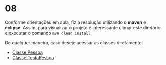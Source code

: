 # 08

Conforme orientações em aula, fiz a resolução utilizando o **maven** e **eclipse**. Assim, para visualizar o projeto é interessante clonar este diretório e executar o comando `mvn clean install`.

De qualquer maneira, caso deseje acessar as classes diretamente:

- [Classe Pessoa](https://github.com/lucabenetti/poo-2020-01/blob/master/pratica/08/src/main/java/exercicio08/pratica08/Pessoa.java)
- [Classe TestaPessoa](https://github.com/lucabenetti/poo-2020-01/blob/master/pratica/08/src/main/java/exercicio08/pratica08/TestaPessoa.java)
